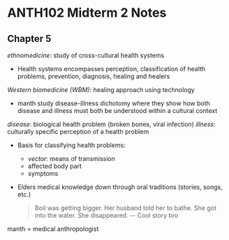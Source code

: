 # ANTH102 Midterm 2 Notes

## Chapter 5

_ethnomedicine_: study of cross-cultural health systems

* Health systems encompasses perception, classification of health problems,
prevention, diagnosis, healing and healers

_Western biomedicine (WBM)_: healing approach using technology

* manth study disease-illness dichotomy where they show how both disease and illness must both be understood within a cultural context

_disease_: biological health problem (broken bones, viral infection)
_illness_: culturally specific perception of a health problem

* Basis for classifying health problems:
    * _vector_: means of transmission
    * affected body part
    * symptoms

* Elders medical knowledge down through oral traditions (stories, songs, etc.)
    > Boil was getting bigger.
    > Her husband told her to bathe.
    > She got into the water.
    > She disappeared.
    > -- Cool story bro


manth = medical anthropologist
